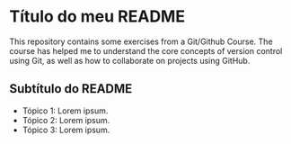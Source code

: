 # Título do meu README

This repository contains some exercises from a Git/Github Course.
The course has helped me to understand the core concepts of version control using Git, as well as how to collaborate on projects using GitHub.

## Subtítulo do README

- Tópico 1: Lorem ipsum.
- Tópico 2: Lorem ipsum.
- Tópico 3: Lorem ipsum.